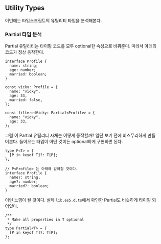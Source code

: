 ﻿## Utility Types

이번에는 타입스크립트의 유틸리티 타입을 분석해본다.

### Partial 타입 분석

Partial 유틸리티는 타이핑 코드를 모두 optional한 속성으로 바꿔준다.
따라서 아래의 코드가 정상 동작한다.

```tsx
interface Profile {
  name: string;
  age: number;
  married: boolean;
}

const vicky: Profile = {
  name: "vicky",
  age: 33,
  married: false,
};

const filteredVicky: Partial<Profile> = {
  name: "vicky",
  age: 33,
};
```

그럼 이 Partial 유틸리티 자체는 어떻게 동작할까?
일단 보기 전에 비스무리하게 만들어본다. 들어오는 타입이 어떤 것이든 optional하게 구현하면 된다.

```tsx
type P<T> = {
  [P in keyof T]?: T[P];
};

// P<Profile> 는 아래와 같아질 것이다.
interface Profile {
  name?: string;
  age?: number;
  married?: boolean;
}
```

이런 느낌이 될 것이다. 실제 `lib.es5.d.ts`에서 확인한 Partial도 비슷하게 타이핑 되어있다.

```tsx
/**
 * Make all properties in T optional
 */
type Partial<T> = {
  [P in keyof T]?: T[P];
};
```
